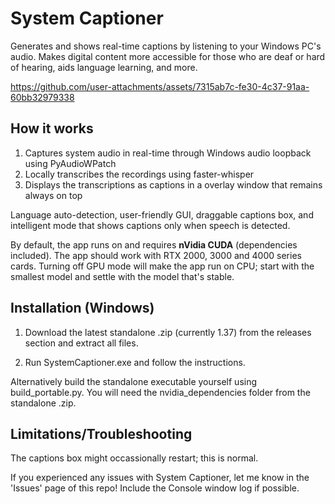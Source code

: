 # System Captioner

Generates and shows real-time captions by listening to your Windows PC's audio. Makes digital content more accessible for those who are deaf or hard of hearing, aids language learning, and more. 


https://github.com/user-attachments/assets/7315ab7c-fe30-4c37-91aa-60bb32979338


## How it works

1. Captures system audio in real-time through Windows audio loopback using PyAudioWPatch
3. Locally transcribes the recordings using faster-whisper
4. Displays the transcriptions as captions in a overlay window that remains always on top


Language auto-detection, user-friendly GUI, draggable captions box, and intelligent mode that shows captions only when speech is detected.

By default, the app runs on and requires **nVidia CUDA** (dependencies included). The app should work with RTX 2000, 3000 and 4000 series cards. Turning off GPU mode will make the app run on CPU; start with the smallest model and settle with the model that's stable. 

## Installation (Windows)

1. Download the latest standalone .zip (currently 1.37) from the releases section and extract all files. 
 
2. Run SystemCaptioner.exe and follow the instructions.

Alternatively build the standalone executable yourself using build_portable.py. You will need the nvidia_dependencies folder from the standalone .zip. 

## Limitations/Troubleshooting 

The captions box might occassionally restart; this is normal. 

If you experienced any issues with System Captioner, let me know in the 'Issues' page of this repo! Include the Console window log if possible. 
